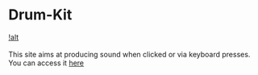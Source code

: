 # Drum-Kit

[!alt](https://github.com/KaburaJ/Drum-Kit/blob/main/drum.PNG)
<br>
<br>
This site aims at producing sound when clicked or via keyboard presses. 
You can access it [here](https://kaburaj.github.io/Drum-Kit/)
